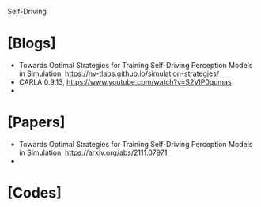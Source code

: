 Self-Driving

# [Blogs]
+ Towards Optimal Strategies for Training Self-Driving Perception Models in Simulation, https://nv-tlabs.github.io/simulation-strategies/
+ CARLA 0.9.13, https://www.youtube.com/watch?v=S2VIP0qumas
+ 

# [Papers]
+ Towards Optimal Strategies for Training Self-Driving Perception Models in Simulation, https://arxiv.org/abs/2111.07971
+ 

# [Codes]

